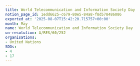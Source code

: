 ```yaml
---
title: World Telecommunication and Information Society Day
notion_page_id: 1edd6625-c679-80e5-84a8-f8d578486086
exported_at: '2025-08-07T15:42:20.715757+00:00'
month: May
name: World Telecommunication and Information Society Day
un-resolution: A/RES/60/252
organisations:
- United Nations
SDGs:
- 4
- 17
---
```

